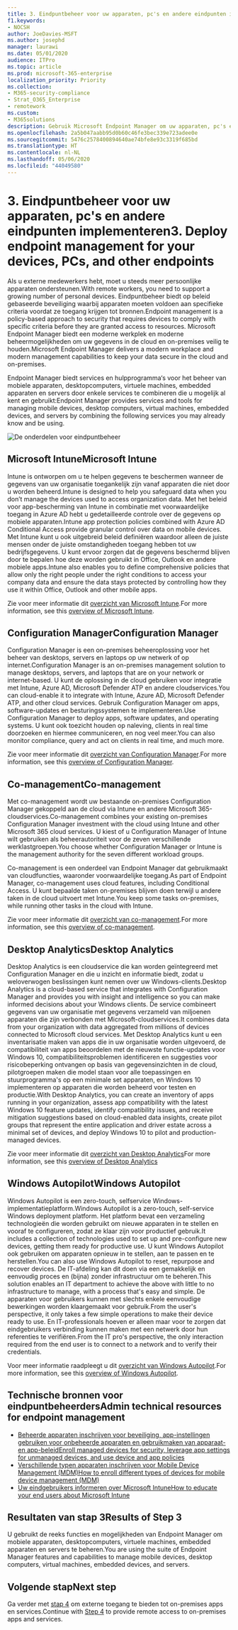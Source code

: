 ```yaml
---
title: 3. Eindpuntbeheer voor uw apparaten, pc's en andere eindpunten implementeren
f1.keywords:
- NOCSH
author: JoeDavies-MSFT
ms.author: josephd
manager: laurawi
ms.date: 05/01/2020
audience: ITPro
ms.topic: article
ms.prod: microsoft-365-enterprise
localization_priority: Priority
ms.collection:
- M365-security-compliance
- Strat_O365_Enterprise
- remotework
ms.custom:
- M365solutions
description: Gebruik Microsoft Endpoint Manager om uw apparaten, pc's en andere eindpunten te beheren.
ms.openlocfilehash: 2a5b047aabb95d0b60c46fe3bec339e723adee0e
ms.sourcegitcommit: 5476c2578400894640ae74bfe8e93c3319f685bd
ms.translationtype: HT
ms.contentlocale: nl-NL
ms.lasthandoff: 05/06/2020
ms.locfileid: "44049580"
---
```

# <a name="3-deploy-endpoint-management-for-your-devices-pcs-and-other-endpoints"></a><span data-ttu-id="1e0e6-103">3. Eindpuntbeheer voor uw apparaten, pc's en andere eindpunten implementeren</span><span class="sxs-lookup"><span data-stu-id="1e0e6-103">3. Deploy endpoint management for your devices, PCs, and other endpoints</span></span>

<span data-ttu-id="1e0e6-104">Als u externe medewerkers hebt, moet u steeds meer persoonlijke apparaten ondersteunen.</span><span class="sxs-lookup"><span data-stu-id="1e0e6-104">With remote workers, you need to support a growing number of personal devices.</span></span> <span data-ttu-id="1e0e6-105">Eindpuntbeheer biedt op beleid gebaseerde beveiliging waarbij apparaten moeten voldoen aan specifieke criteria voordat ze toegang krijgen tot bronnen.</span><span class="sxs-lookup"><span data-stu-id="1e0e6-105">Endpoint management is a policy-based approach to security that requires devices to comply with specific criteria before they are granted access to resources.</span></span> <span data-ttu-id="1e0e6-106">Microsoft Endpoint Manager biedt een moderne werkplek en moderne beheermogelijkheden om uw gegevens in de cloud en on-premises veilig te houden.</span><span class="sxs-lookup"><span data-stu-id="1e0e6-106">Microsoft Endpoint Manager delivers a modern workplace and modern management capabilities to keep your data secure in the cloud and on-premises.</span></span> 

<span data-ttu-id="1e0e6-107">Endpoint Manager biedt services en hulpprogramma‘s voor het beheer van mobiele apparaten, desktopcomputers, virtuele machines, embedded apparaten en servers door enkele services te combineren die u mogelijk al kent en gebruikt:</span><span class="sxs-lookup"><span data-stu-id="1e0e6-107">Endpoint Manager provides services and tools for managing mobile devices, desktop computers, virtual machines, embedded devices, and servers by combining the following services you may already know and be using.</span></span>

![De onderdelen voor eindpuntbeheer](../media/empower-people-to-work-remotely/endpoint-managment-step-grid.png)

## <a name="microsoft-intune"></a><span data-ttu-id="1e0e6-109">Microsoft Intune</span><span class="sxs-lookup"><span data-stu-id="1e0e6-109">Microsoft Intune</span></span>

<span data-ttu-id="1e0e6-110">Intune is ontworpen om u te helpen gegevens te beschermen wanneer de gegevens van uw organisatie toegankelijk zijn vanaf apparaten die niet door u worden beheerd.</span><span class="sxs-lookup"><span data-stu-id="1e0e6-110">Intune is designed to help you safeguard data when you don’t manage the devices used to access organization data.</span></span> <span data-ttu-id="1e0e6-111">Met het beleid voor app-bescherming van Intune in combinatie met voorwaardelijke toegang in Azure AD hebt u gedetailleerde controle over de gegevens op mobiele apparaten.</span><span class="sxs-lookup"><span data-stu-id="1e0e6-111">Intune app protection policies combined with Azure AD Conditional Access provide granular control over data on mobile devices.</span></span> <span data-ttu-id="1e0e6-112">Met Intune kunt u ook uitgebreid beleid definiëren waardoor alleen de juiste mensen onder de juiste omstandigheden toegang hebben tot uw bedrijfsgegevens. U kunt ervoor zorgen dat de gegevens beschermd blijven door te bepalen hoe deze worden gebruikt in Office, Outlook en andere mobiele apps.</span><span class="sxs-lookup"><span data-stu-id="1e0e6-112">Intune also enables you to define comprehensive policies that allow only the right people under the right conditions to access your company data and ensure the data stays protected by controlling how they use it within Office, Outlook and other mobile apps.</span></span>

<span data-ttu-id="1e0e6-113">Zie voor meer informatie dit [overzicht van Microsoft Intune](https://docs.microsoft.com/intune/fundamentals/what-is-intune).</span><span class="sxs-lookup"><span data-stu-id="1e0e6-113">For more information, see this [overview of Microsoft Intune](https://docs.microsoft.com/intune/fundamentals/what-is-intune).</span></span>

## <a name="configuration-manager"></a><span data-ttu-id="1e0e6-114">Configuration Manager</span><span class="sxs-lookup"><span data-stu-id="1e0e6-114">Configuration Manager</span></span>

<span data-ttu-id="1e0e6-115">Configuration Manager is een on-premises beheeroplossing voor het beheer van desktops, servers en laptops op uw netwerk of op internet.</span><span class="sxs-lookup"><span data-stu-id="1e0e6-115">Configuration Manager is an on-premises management solution to manage desktops, servers, and laptops that are on your network or internet-based.</span></span> <span data-ttu-id="1e0e6-116">U kunt de oplossing in de cloud gebruiken voor integratie met Intune, Azure AD, Microsoft Defender ATP en andere cloudservices.</span><span class="sxs-lookup"><span data-stu-id="1e0e6-116">You can cloud-enable it to integrate with Intune, Azure AD, Microsoft Defender ATP, and other cloud services.</span></span> <span data-ttu-id="1e0e6-117">Gebruik Configuration Manager om apps, software-updates en besturingssystemen te implementeren.</span><span class="sxs-lookup"><span data-stu-id="1e0e6-117">Use Configuration Manager to deploy apps, software updates, and operating systems.</span></span> <span data-ttu-id="1e0e6-118">U kunt ook toezicht houden op naleving, clients in real time doorzoeken en hiermee communiceren, en nog veel meer.</span><span class="sxs-lookup"><span data-stu-id="1e0e6-118">You can also monitor compliance, query and act on clients in real time, and much more.</span></span>

<span data-ttu-id="1e0e6-119">Zie voor meer informatie dit [overzicht van Configuration Manager](https://docs.microsoft.com/mem/configmgr/core/understand/introduction).</span><span class="sxs-lookup"><span data-stu-id="1e0e6-119">For more information, see this [overview of Configuration Manager](https://docs.microsoft.com/mem/configmgr/core/understand/introduction).</span></span>

## <a name="co-management"></a><span data-ttu-id="1e0e6-120">Co-management</span><span class="sxs-lookup"><span data-stu-id="1e0e6-120">Co-management</span></span>

<span data-ttu-id="1e0e6-121">Met co-management wordt uw bestaande on-premises Configuration Manager gekoppeld aan de cloud via Intune en andere Microsoft 365-cloudservices.</span><span class="sxs-lookup"><span data-stu-id="1e0e6-121">Co-management combines your existing on-premises Configuration Manager investment with the cloud using Intune and other Microsoft 365 cloud services.</span></span> <span data-ttu-id="1e0e6-122">U kiest of u Configuration Manager of Intune wilt gebruiken als beheerautoriteit voor de zeven verschillende werklastgroepen.</span><span class="sxs-lookup"><span data-stu-id="1e0e6-122">You choose whether Configuration Manager or Intune is the management authority for the seven different workload groups.</span></span>

<span data-ttu-id="1e0e6-123">Co-management is een onderdeel van Endpoint Manager dat gebruikmaakt van cloudfuncties, waaronder voorwaardelijke toegang.</span><span class="sxs-lookup"><span data-stu-id="1e0e6-123">As part of Endpoint Manager, co-management uses cloud features, including Conditional Access.</span></span> <span data-ttu-id="1e0e6-124">U kunt bepaalde taken on-premises blijven doen terwijl u andere taken in de cloud uitvoert met Intune.</span><span class="sxs-lookup"><span data-stu-id="1e0e6-124">You keep some tasks on-premises, while running other tasks in the cloud with Intune.</span></span>

<span data-ttu-id="1e0e6-125">Zie voor meer informatie dit [overzicht van co-management](https://docs.microsoft.com/mem/configmgr/comanage/overview).</span><span class="sxs-lookup"><span data-stu-id="1e0e6-125">For more information, see this [overview of co-management](https://docs.microsoft.com/mem/configmgr/comanage/overview).</span></span>

## <a name="desktop-analytics"></a><span data-ttu-id="1e0e6-126">Desktop Analytics</span><span class="sxs-lookup"><span data-stu-id="1e0e6-126">Desktop Analytics</span></span>

<span data-ttu-id="1e0e6-127">Desktop Analytics is een cloudservice die kan worden geïntegreerd met Configuration Manager en die u inzicht en informatie biedt, zodat u weloverwogen beslissingen kunt nemen over uw Windows-clients.</span><span class="sxs-lookup"><span data-stu-id="1e0e6-127">Desktop Analytics is a cloud-based service that integrates with Configuration Manager and provides you with insight and intelligence so you can make informed decisions about your Windows clients.</span></span> <span data-ttu-id="1e0e6-128">De service combineert gegevens van uw organisatie met gegevens verzameld van miljoenen apparaten die zijn verbonden met Microsoft-cloudservices.</span><span class="sxs-lookup"><span data-stu-id="1e0e6-128">It combines data from your organization with data aggregated from millions of devices connected to Microsoft cloud services.</span></span> <span data-ttu-id="1e0e6-129">Met Desktop Analytics kunt u een inventarisatie maken van apps die in uw organisatie worden uitgevoerd, de compatibiliteit van apps beoordelen met de nieuwste functie-updates voor Windows 10, compatibiliteitsproblemen identificeren en suggesties voor risicobeperking ontvangen op basis van gegevensinzichten in de cloud, pilotgroepen maken die model staan voor alle toepassingen en stuurprogramma's op een minimale set apparaten, en Windows 10 implementeren op apparaten die worden beheerd voor testen en productie.</span><span class="sxs-lookup"><span data-stu-id="1e0e6-129">With Desktop Analytics, you can create an inventory of apps running in your organization, assess app compatibility with the latest Windows 10 feature updates, identify compatibility issues, and receive mitigation suggestions based on cloud-enabled data insights, create pilot groups that represent the entire application and driver estate across a minimal set of devices, and deploy Windows 10 to pilot and production-managed devices.</span></span>

<span data-ttu-id="1e0e6-130">Zie voor meer informatie dit [overzicht van Desktop Analytics](https://docs.microsoft.com/mem/configmgr/desktop-analytics/overview)</span><span class="sxs-lookup"><span data-stu-id="1e0e6-130">For more information, see this [overview of Desktop Analytics](https://docs.microsoft.com/mem/configmgr/desktop-analytics/overview)</span></span>

## <a name="windows-autopilot"></a><span data-ttu-id="1e0e6-131">Windows Autopilot</span><span class="sxs-lookup"><span data-stu-id="1e0e6-131">Windows Autopilot</span></span>

<span data-ttu-id="1e0e6-132">Windows Autopilot is een zero-touch, selfservice Windows-implementatieplatform.</span><span class="sxs-lookup"><span data-stu-id="1e0e6-132">Windows Autopilot is a zero-touch, self-service Windows deployment platform.</span></span> <span data-ttu-id="1e0e6-133">Het platform bevat een verzameling technologieën die worden gebruikt om nieuwe apparaten in te stellen en vooraf te configureren, zodat ze klaar zijn voor productief gebruik.</span><span class="sxs-lookup"><span data-stu-id="1e0e6-133">It includes a collection of technologies used to set up and pre-configure new devices, getting them ready for productive use.</span></span> <span data-ttu-id="1e0e6-134">U kunt Windows Autopilot ook gebruiken om apparaten opnieuw in te stellen, aan te passen en te herstellen.</span><span class="sxs-lookup"><span data-stu-id="1e0e6-134">You can also use Windows Autopilot to reset, repurpose and recover devices.</span></span> <span data-ttu-id="1e0e6-135">De IT-afdeling kan dit doen via een gemakkelijk en eenvoudig proces en (bijna) zonder infrastructuur om te beheren.</span><span class="sxs-lookup"><span data-stu-id="1e0e6-135">This solution enables an IT department to achieve the above with little to no infrastructure to manage, with a process that's easy and simple.</span></span> <span data-ttu-id="1e0e6-136">De apparaten voor gebruikers kunnen met slechts enkele eenvoudige bewerkingen worden klaargemaakt voor gebruik.</span><span class="sxs-lookup"><span data-stu-id="1e0e6-136">From the user's perspective, it only takes a few simple operations to make their device ready to use.</span></span> <span data-ttu-id="1e0e6-137">En IT-professionals hoeven er alleen maar voor te zorgen dat eindgebruikers verbinding kunnen maken met een netwerk door hun referenties te verifiëren.</span><span class="sxs-lookup"><span data-stu-id="1e0e6-137">From the IT pro's perspective, the only interaction required from the end user is to connect to a network and to verify their credentials.</span></span>

<span data-ttu-id="1e0e6-138">Voor meer informatie raadpleegt u dit [overzicht van Windows Autopilot](https://docs.microsoft.com/windows/deployment/windows-autopilot/windows-autopilot).</span><span class="sxs-lookup"><span data-stu-id="1e0e6-138">For more information, see this [overview of Windows Autopilot](https://docs.microsoft.com/windows/deployment/windows-autopilot/windows-autopilot).</span></span>

## <a name="admin-technical-resources-for-endpoint-management"></a><span data-ttu-id="1e0e6-139">Technische bronnen voor eindpuntbeheerders</span><span class="sxs-lookup"><span data-stu-id="1e0e6-139">Admin technical resources for endpoint management</span></span>

- [<span data-ttu-id="1e0e6-140">Beheerde apparaten inschrijven voor beveiliging, app-instellingen gebruiken voor onbeheerde apparaten en gebruikmaken van apparaat- en app-beleid</span><span class="sxs-lookup"><span data-stu-id="1e0e6-140">Enroll managed devices for security, leverage app settings for unmanaged devices, and use device and app policies</span></span>](https://docs.microsoft.com/microsoft-365/enterprise/mobility-infrastructure)
- [<span data-ttu-id="1e0e6-141">Verschillende typen apparaten inschrijven voor Mobile Device Management (MDM)</span><span class="sxs-lookup"><span data-stu-id="1e0e6-141">How to enroll different types of devices for mobile device management (MDM)</span></span>](https://docs.microsoft.com/mem/intune/enrollment/device-enrollment)
- [<span data-ttu-id="1e0e6-142">Uw eindgebruikers informeren over Microsoft Intune</span><span class="sxs-lookup"><span data-stu-id="1e0e6-142">How to educate your end users about Microsoft Intune</span></span>](https://docs.microsoft.com/mem/intune/fundamentals/end-user-educate)
 
## <a name="results-of-step-3"></a><span data-ttu-id="1e0e6-143">Resultaten van stap 3</span><span class="sxs-lookup"><span data-stu-id="1e0e6-143">Results of Step 3</span></span>

<span data-ttu-id="1e0e6-144">U gebruikt de reeks functies en mogelijkheden van Endpoint Manager om mobiele apparaten, desktopcomputers, virtuele machines, embedded apparaten en servers te beheren.</span><span class="sxs-lookup"><span data-stu-id="1e0e6-144">You are using the suite of Endpoint Manager features and capabilities to manage mobile devices, desktop computers, virtual machines, embedded devices, and servers.</span></span>

## <a name="next-step"></a><span data-ttu-id="1e0e6-145">Volgende stap</span><span class="sxs-lookup"><span data-stu-id="1e0e6-145">Next step</span></span>

<span data-ttu-id="1e0e6-146">Ga verder met [stap 4](empower-people-to-work-remotely-teams-productivity-apps.md) om externe toegang te bieden tot on-premises apps en services.</span><span class="sxs-lookup"><span data-stu-id="1e0e6-146">Continue with [Step 4](empower-people-to-work-remotely-teams-productivity-apps.md) to provide remote access to on-premises apps and services.</span></span>
